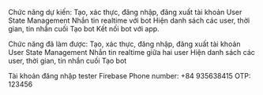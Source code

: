 Chức năng dự kiến:
Tạo, xác thực, đăng nhập, đăng xuất tài khoản
User State Management
Nhắn tin realtime với bot
Hiện danh sách các user, thời gian, tin nhắn cuối
Tạo bot
Kết nối bot với app.

Chức năng đã làm được:
Tạo, xác thực, đăng nhập, đăng xuất tài khoản
User State Management
Nhắn tin realtime giữa hai user
Hiện danh sách các user, thời gian, tin nhắn cuối
Tạo bot

Tài khoản đăng nhập tester Firebase
Phone number: +84 935638415
OTP: 123456
